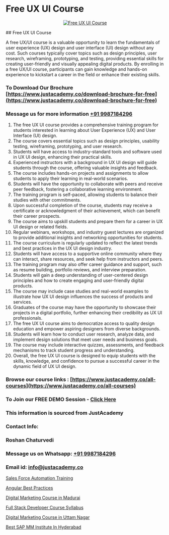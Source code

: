 # Free UX UI Course

<p align="center">
  <a href="https://justacademy.co/all-courses">
    <img src="https://ibb.co/CngWr2j" alt="Free UX UI Course">
  </a>
</p>
## Free UX UI Course

A free UX/UI course is a valuable opportunity to learn the fundamentals of user experience (UX) design and user interface (UI) design without any cost. Such courses typically cover topics such as design principles, user research, wireframing, prototyping, and testing, providing essential skills for creating user-friendly and visually appealing digital products. By enrolling in a free UX/UI course, participants can gain knowledge and hands-on experience to kickstart a career in the field or enhance their existing skills.
### To Download Our Brochure [https://www.justacademy.co/download-brochure-for-free](https://www.justacademy.co/download-brochure-for-free)
### Message us for more information [+91 9987184296](https://api.whatsapp.com/send?phone=919987184296)
1) The free UX UI course provides a comprehensive training program for students interested in learning about User Experience (UX) and User Interface (UI) design.
2) The course covers essential topics such as design principles, usability testing, wireframing, prototyping, and user research.
3) Students will have access to industry-standard tools and software used in UX UI design, enhancing their practical skills.
4) Experienced instructors with a background in UX UI design will guide students through the course, offering valuable insights and feedback.
5) The course includes hands-on projects and assignments to allow students to apply their learning in real-world scenarios.
6) Students will have the opportunity to collaborate with peers and receive peer feedback, fostering a collaborative learning environment.
7) The training program is self-paced, allowing students to balance their studies with other commitments.
8) Upon successful completion of the course, students may receive a certificate or acknowledgment of their achievement, which can benefit their career prospects.
9) The course aims to upskill students and prepare them for a career in UX UI design or related fields.
10) Regular webinars, workshops, and industry guest lectures are organized to provide additional insights and networking opportunities for students.
11) The course curriculum is regularly updated to reflect the latest trends and best practices in the UX UI design industry.
12) Students will have access to a supportive online community where they can interact, share resources, and seek help from instructors and peers.
13) The training program may also offer career guidance and support, such as resume building, portfolio reviews, and interview preparation.
14) Students will gain a deep understanding of user-centered design principles and how to create engaging and user-friendly digital products.
15) The course may include case studies and real-world examples to illustrate how UX UI design influences the success of products and services.
16) Graduates of the course may have the opportunity to showcase their projects in a digital portfolio, further enhancing their credibility as UX UI professionals.
17) The free UX UI course aims to democratize access to quality design education and empower aspiring designers from diverse backgrounds.
18) Students will learn how to conduct user research, analyze data, and implement design solutions that meet user needs and business goals.
19) The course may include interactive quizzes, assessments, and feedback mechanisms to track student progress and understanding.
20) Overall, the free UX UI course is designed to equip students with the skills, knowledge, and confidence to pursue a successful career in the dynamic field of UX UI design.

### Browse our course links : [https://www.justacademy.co/all-courses](https://www.justacademy.co/all-courses) 
### To Join our FREE DEMO Session - [Click Here](https://www.justacademy.co/register-for-course-demo)


### This information is sourced from JustAcademy
### Contact Info:
### Roshan Chaturvedi
### Message us on Whatsapp: [+91 9987184296](https://api.whatsapp.com/send?phone=919987184296)
### Email id: [info@justacademy.co](mailto:info@justacademy.co)
                
[Sales Force Automation Training](https://www.linkedin.com/pulse/sales-force-automation-training-justacademy-hyderabad-o9ujc?trackingId=QaOYUzKq6c2Aiytkc4IPZw%3D%3D&lipi=urn%3Ali%3Apage%3Ad_flagship3_company_admin%3BDVbRKUgIQU%2Bm75jg%2BU5m6w%3D%3D)

[Angular Best Practices](https://www.linkedin.com/pulse/angular-best-practices-justacademy-bay-area-agofc?trackingId=s6NLudd7PDELzFt4ro5U9w%3D%3D&lipi=urn%3Ali%3Apage%3Ad_flagship3_company_admin%3BrsnEP2CeSl%2BKYnaEx50m1g%3D%3D)

[Digital Marketing Course in Madurai](https://medium.com/@akanshapatil/digital-marketing-course-in-madurai-36e274847bd1)

[Full Stack Developer Course Syllabus](https://medium.com/@shivamja27/full-stack-developer-course-syllabus-dd965398ad28)

[Digital Marketing Course in Uttam Nagar](https://justacademyin.github.io/justacademy/digital-marketing-course-in-uttam-nagar)

[Best SAP MM Institute In Hyderabad](https://justacademyin.github.io/Articles/Best-SAP-MM-Institute-In-Hyderabad)

